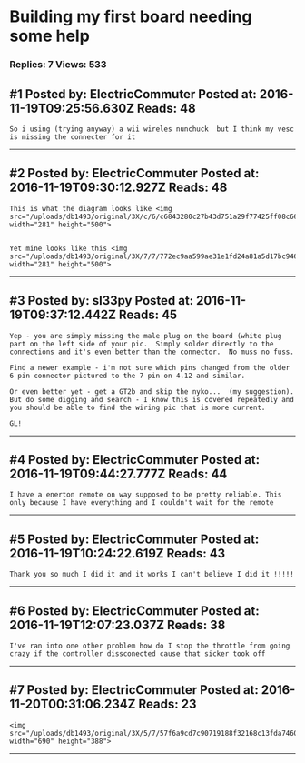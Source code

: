 # Building my first board needing some help

### Replies: 7 Views: 533

## \#1 Posted by: ElectricCommuter Posted at: 2016-11-19T09:25:56.630Z Reads: 48

```
So i using (trying anyway) a wii wireles nunchuck  but I think my vesc is missing the connecter for it
```

---
## \#2 Posted by: ElectricCommuter Posted at: 2016-11-19T09:30:12.927Z Reads: 48

```
This is what the diagram looks like <img src="/uploads/db1493/original/3X/c/6/c6843280c27b43d751a29f77425ff08c66919983.png" width="281" height="500">          


Yet mine looks like this <img src="/uploads/db1493/original/3X/7/7/772ec9aa599ae31e1fd24a81a5d17bc946054147.jpg" width="281" height="500">
```

---
## \#3 Posted by: sl33py Posted at: 2016-11-19T09:37:12.442Z Reads: 45

```
Yep - you are simply missing the male plug on the board (white plug part on the left side of your pic.  Simply solder directly to the connections and it's even better than the connector.  No muss no fuss.

Find a newer example - i'm not sure which pins changed from the older 6 pin connector pictured to the 7 pin on 4.12 and similar.

Or even better yet - get a GT2b and skip the nyko...  (my suggestion).  But do some digging and search - I know this is covered repeatedly and you should be able to find the wiring pic that is more current.

GL!
```

---
## \#4 Posted by: ElectricCommuter Posted at: 2016-11-19T09:44:27.777Z Reads: 44

```
I have a enerton remote on way supposed to be pretty reliable. This only because I have everything and I couldn't wait for the remote
```

---
## \#5 Posted by: ElectricCommuter Posted at: 2016-11-19T10:24:22.619Z Reads: 43

```
Thank you so much I did it and it works I can't believe I did it !!!!!
```

---
## \#6 Posted by: ElectricCommuter Posted at: 2016-11-19T12:07:23.037Z Reads: 38

```
I've ran into one other problem how do I stop the throttle from going crazy if the controller dissconected cause that sicker took off
```

---
## \#7 Posted by: ElectricCommuter Posted at: 2016-11-20T00:31:06.234Z Reads: 23

```
<img src="/uploads/db1493/original/3X/5/7/57f6a9cd7c90719188f32168c13fda74605ed17b.jpg" width="690" height="388">
```

---
